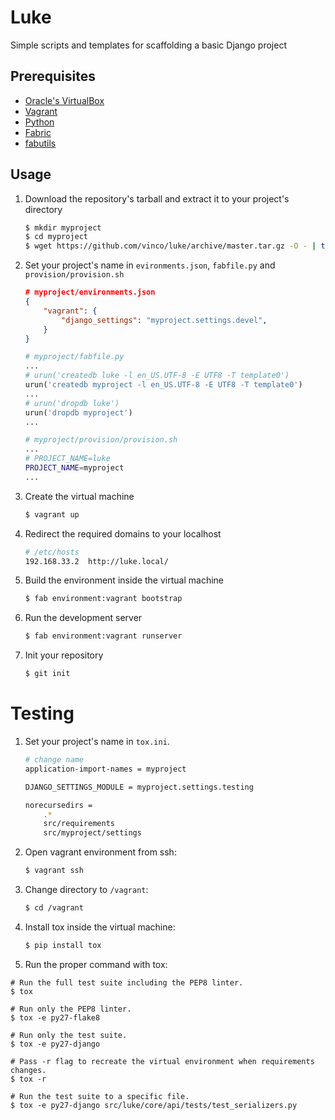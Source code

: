 # Luke
Simple scripts and templates for scaffolding a basic Django project


## Prerequisites
+ [Oracle's VirtualBox](https://www.virtualbox.org/)
+ [Vagrant](http://www.vagrantup.com/)
+ [Python](http://www.python.org/)
+ [Fabric](http://www.fabfile.org/)
+ [fabutils](https://github.com/vinco/fabutils)


## Usage
1. Download the repository's tarball and extract it to your project's directory

    ```bash
    $ mkdir myproject
    $ cd myproject
    $ wget https://github.com/vinco/luke/archive/master.tar.gz -O - | tar -xz --strip 1
    ```

2. Set your project's name in `evironments.json`, `fabfile.py` and `provision/provision.sh`

    ```json
    # myproject/environments.json
    {
        "vagrant": {
            "django_settings": "myproject.settings.devel",
        }
    }
    ```

    ```python
    # myproject/fabfile.py
    ...
    # urun('createdb luke -l en_US.UTF-8 -E UTF8 -T template0')
    urun('createdb myproject -l en_US.UTF-8 -E UTF8 -T template0')
    ... 
    # urun('dropdb luke')
    urun('dropdb myproject')
    ...
    ```

    ```bash
    # myproject/provision/provision.sh
    ...
    # PROJECT_NAME=luke
    PROJECT_NAME=myproject
    ...
    ```

3. Create the virtual machine

    ```bash
    $ vagrant up
    ```
4. Redirect the required domains to your localhost
    ```bash
    # /etc/hosts
    192.168.33.2  http://luke.local/
    ```

5. Build the environment inside the virtual machine
    
    ```bash
    $ fab environment:vagrant bootstrap
    ```

6. Run the development server
    
    ```bash
    $ fab environment:vagrant runserver
    ```

7. Init your repository

    ```bash
    $ git init
    ```


# Testing

1. Set your project's name in `tox.ini`.
    
    ```bash
    # change name
    application-import-names = myproject

    DJANGO_SETTINGS_MODULE = myproject.settings.testing

    norecursedirs =
        .*
        src/requirements
        src/myproject/settings
    ```

1. Open vagrant environment from ssh:
    ```bash
    $ vagrant ssh
    ```

2. Change directory to `/vagrant`:
    ```bash
    $ cd /vagrant
    ```

3. Install tox inside the virtual machine:
    ```bash
    $ pip install tox
    ```

4. Run the proper command with tox:

```
# Run the full test suite including the PEP8 linter.
$ tox

# Run only the PEP8 linter.
$ tox -e py27-flake8

# Run only the test suite.
$ tox -e py27-django

# Pass -r flag to recreate the virtual environment when requirements changes.
$ tox -r

# Run the test suite to a specific file.
$ tox -e py27-django src/luke/core/api/tests/test_serializers.py